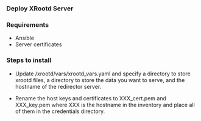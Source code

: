### Deploy XRootd Server

### Requirements

- Ansible
- Server certificates

### Steps to install
- Update /xrootd/vars/xrootd_vars.yaml and specify a directory to store xrootd files, a directory to store the data you want to serve, and the hostname of the redirector server.

- Rename the host keys and certificates to XXX_cert.pem and XXX_key.pem where XXX is the hostname in the inventory and place all of them in the credentials directory.
